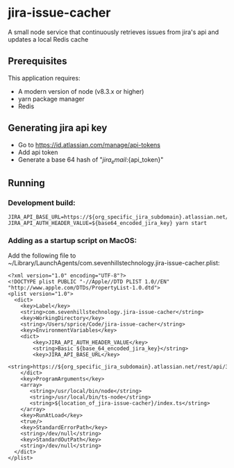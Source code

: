 # jira-issue-cacher
A small node service that continuously retrieves issues from jira's api and updates a local Redis cache
## Prerequisites
This application requires:
* A modern version of node (v8.3.x or higher)
* yarn package manager
* Redis
## Generating jira api key
* Go to https://id.atlassian.com/manage/api-tokens
* Add api token
* Generate a base 64 hash of "${jira_email}:${api_token}"
## Running
### Development build:
```
JIRA_API_BASE_URL=https://${org_specific_jira_subdomain}.atlassian.net/rest/api/3 JIRA_API_AUTH_HEADER_VALUE=${base64_encoded_jira_key} yarn start
```
### Adding as a startup script on MacOS:
Add the following file to ~/Library/LaunchAgents/com.sevenhillstechnology.jira-issue-cacher.plist:
```
<?xml version="1.0" encoding="UTF-8"?>
<!DOCTYPE plist PUBLIC "-//Apple//DTD PLIST 1.0//EN" "http://www.apple.com/DTDs/PropertyList-1.0.dtd">
<plist version="1.0">
  <dict>
    <key>Label</key>
    <string>com.sevenhillstechnology.jira-issue-cacher</string>
    <key>WorkingDirectory</key>
    <string>/Users/sprice/Code/jira-issue-cacher</string>
    <key>EnvironmentVariables</key>
    <dict>
        <key>JIRA_API_AUTH_HEADER_VALUE</key>
        <string>Basic ${base_64_encoded_jira_key}</string>
        <key>JIRA_API_BASE_URL</key>
        <string>https://${org_specific_jira_subdomain}.atlassian.net/rest/api/3</string>
    </dict>
    <key>ProgramArguments</key>
    <array>
       <string>/usr/local/bin/node</string>
       <string>/usr/local/bin/ts-node</string>
       <string>${location_of_jira-issue-cacher}/index.ts</string>
    </array>
    <key>RunAtLoad</key>
    <true/>
    <key>StandardErrorPath</key>
    <string>/dev/null</string>
    <key>StandardOutPath</key>
    <string>/dev/null</string>
  </dict>
</plist>
```